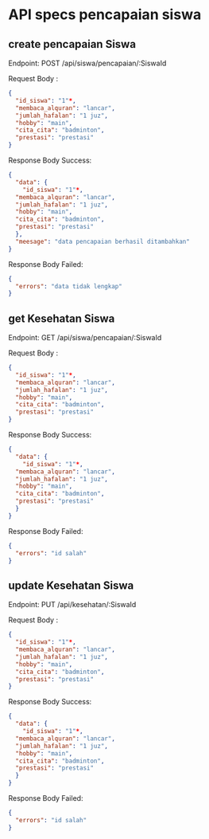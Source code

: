 # API specs pencapaian siswa

## create pencapaian Siswa

Endpoint: POST /api/siswa/pencapaian/:SiswaId

Request Body :

```json
{
  "id_siswa": "1"*,
  "membaca_alquran": "lancar",
  "jumlah_hafalan": "1 juz",
  "hobby": "main",
  "cita_cita": "badminton",
  "prestasi": "prestasi"
}
```

Response Body Success:

```json
{
  "data": {
    "id_siswa": "1"*,
  "membaca_alquran": "lancar",
  "jumlah_hafalan": "1 juz",
  "hobby": "main",
  "cita_cita": "badminton",
  "prestasi": "prestasi"
  },
  "meesage": "data pencapaian berhasil ditambahkan"
}
```

Response Body Failed:

```json
{
  "errors": "data tidak lengkap"
}
```

## get Kesehatan Siswa

Endpoint: GET /api/siswa/pencapaian/:SiswaId

Request Body :

```json
{
  "id_siswa": "1"*,
  "membaca_alquran": "lancar",
  "jumlah_hafalan": "1 juz",
  "hobby": "main",
  "cita_cita": "badminton",
  "prestasi": "prestasi"
}
```

Response Body Success:

```json
{
  "data": {
    "id_siswa": "1"*,
  "membaca_alquran": "lancar",
  "jumlah_hafalan": "1 juz",
  "hobby": "main",
  "cita_cita": "badminton",
  "prestasi": "prestasi"
  }
}
```

Response Body Failed:

```json
{
  "errors": "id salah"
}
```

## update Kesehatan Siswa

Endpoint: PUT /api/kesehatan/:SiswaId

Request Body :

```json
{
  "id_siswa": "1"*,
  "membaca_alquran": "lancar",
  "jumlah_hafalan": "1 juz",
  "hobby": "main",
  "cita_cita": "badminton",
  "prestasi": "prestasi"
}
```

Response Body Success:

```json
{
  "data": {
    "id_siswa": "1"*,
  "membaca_alquran": "lancar",
  "jumlah_hafalan": "1 juz",
  "hobby": "main",
  "cita_cita": "badminton",
  "prestasi": "prestasi"
  }
}
```

Response Body Failed:

```json
{
  "errors": "id salah"
}
```
